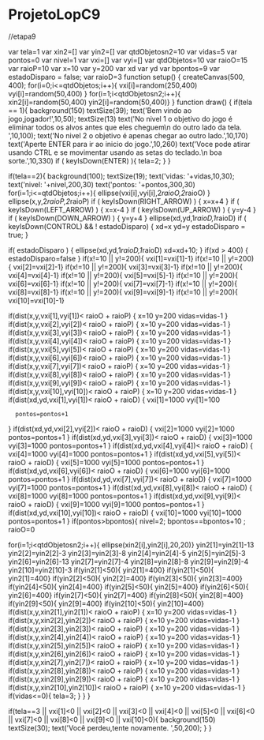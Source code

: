 # ProjetoLopC9
//etapa9


var tela=1
var xin2=[]
var yin2=[]
var qtdObjetosn2=10
var vidas=5
var pontos=0
var nivel=1
var vxi=[]
var vyi=[]
var qtdObjetos=10
var raioO=15
var raioP=10
var x=10
var y=200
var xd
var yd
var bpontos=9
var estadoDisparo = false;
var raioD=3
function setup() {
  createCanvas(500, 400);
  for(i=0;i<=qtdObjetos;i++){
  vxi[i]=random(250,400)
  vyi[i]=random(50,400) 
}
   for(i=1;i<qtdObjetosn2;i++){
     xin2[i]=random(50,400)
  yin2[i]=random(50,400)}
}
  function draw() {
 if(tela == 1){
    background(150)
   textSize(39);
text('Bem vindo ao jogo,jogador!',10,50);
  textSize(13)
  text('No nivel 1 o objetivo do jogo é eliminar todos os alvos antes que eles cheguem\n do outro lado da tela. ',10,100);
  text('No nivel 2 o objetivo é apenas chegar ao outro lado.',10,170)
  text('Aperte ENTER para ir ao inicio do jogo.',10,260)
   text('Voce pode atirar usando CTRL e se movimentar usando as setas do teclado.\n boa sorte.',10,330)
  if ( keyIsDown(ENTER) ){
    tela=2;
  }
}


if(tela==2){
  background(100);
   textSize(19);
  text('vidas: '+vidas,10,30);
  text('nivel: '+nivel,200,30)
  text('pontos:  '+pontos,300,30)
  for(i=1;i<=qtdObjetos;i++){
  ellipse(vxi[i],vyi[i],2*raioO,2*raioO)
  }
  ellipse(x,y,2*raioP,2*raioP)
   if ( keyIsDown(RIGHT_ARROW) )
  {
    x=x+4
  }
   if ( keyIsDown(LEFT_ARROW) )
  {
    x=x-4
  }
  if ( keyIsDown(UP_ARROW) )
  {
    y=y-4
  }
    if ( keyIsDown(DOWN_ARROW) )
  {
    y=y+4
  }
    ellipse(xd,yd,1*raioD,1*raioD)
  if ( keyIsDown(CONTROL) && ! estadoDisparo)
  {
    xd=x
    yd=y
    estadoDisparo = true;
  }

if( estadoDisparo ) {
  ellipse(xd,yd,1*raioD,1*raioD)
  xd=xd+10;
}
  if(xd > 400)
  {
    estadoDisparo=false
  }
  if(x!=10 || y!=200){
  vxi[1]=vxi[1]-1}
   if(x!=10 || y!=200){
  vxi[2]=vxi[2]-1}
   if(x!=10 || y!=200){
  vxi[3]=vxi[3]-1}
   if(x!=10 || y!=200){
  vxi[4]=vxi[4]-1}
   if(x!=10 || y!=200){
  vxi[5]=vxi[5]-1}
   if(x!=10 || y!=200){
  vxi[6]=vxi[6]-1}
   if(x!=10 || y!=200){
  vxi[7]=vxi[7]-1}
   if(x!=10 || y!=200){
  vxi[8]=vxi[8]-1}
   if(x!=10 || y!=200){
  vxi[9]=vxi[9]-1}
   if(x!=10 || y!=200){
  vxi[10]=vxi[10]-1}
 
  if(dist(x,y,vxi[1],vyi[1])< raioO + raioP)
  {
    x=10
    y=200
      vidas=vidas-1
  }
  if(dist(x,y,vxi[2],vyi[2])< raioO + raioP)
  {
    x=10
    y=200
      vidas=vidas-1
  }
   if(dist(x,y,vxi[3],vyi[3])< raioO + raioP)
  {
    x=10
    y=200
    vidas=vidas-1
  }
    if(dist(x,y,vxi[4],vyi[4])< raioO + raioP)
  {
    x=10
    y=200
      vidas=vidas-1
  }
     if(dist(x,y,vxi[5],vyi[5])< raioO + raioP)
  {
    x=10
    y=200
      vidas=vidas-1
  }
       if(dist(x,y,vxi[6],vyi[6])< raioO + raioP)
  {
    x=10
    y=200
      vidas=vidas-1
  }
       if(dist(x,y,vxi[7],vyi[7])< raioO + raioP)
  {
    x=10
    y=200
      vidas=vidas-1
  }
       if(dist(x,y,vxi[8],vyi[8])< raioO + raioP)
  {
    x=10
    y=200
      vidas=vidas-1
  }
      if(dist(x,y,vxi[9],vyi[9])< raioO + raioP)
  {
    x=10
    y=200
      vidas=vidas-1
  }
     if(dist(x,y,vxi[10],vyi[10])< raioO + raioP)
  {
    x=10
    y=200
      vidas=vidas-1
  }
    if(dist(xd,yd,vxi[1],vyi[1])< raioO + raioD)
  {
    vxi[1]=1000
       vyi[1]=100

      pontos=pontos+1
  }
  if(dist(xd,yd,vxi[2],vyi[2])< raioO + raioD)
  {
   vxi[2]=1000
       vyi[2]=1000
      pontos=pontos+1
  }
   if(dist(xd,yd,vxi[3],vyi[3])< raioO + raioD)
  {
   vxi[3]=1000
       vyi[3]=1000
      pontos=pontos+1
  }
    if(dist(xd,yd,vxi[4],vyi[4])< raioO + raioD)
  {
    vxi[4]=1000
       vyi[4]=1000
      pontos=pontos+1
  }
     if(dist(xd,yd,vxi[5],vyi[5])< raioO + raioD)
  {
   vxi[5]=1000
       vyi[5]=1000
      pontos=pontos+1
  }
       if(dist(xd,yd,vxi[6],vyi[6])< raioO + raioD)
  {
   vxi[6]=1000
       vyi[6]=1000
      pontos=pontos+1
  }
       if(dist(xd,yd,vxi[7],vyi[7])< raioO + raioD)
  {
   vxi[7]=1000
       vyi[7]=1000
      pontos=pontos+1
  }
       if(dist(xd,yd,vxi[8],vyi[8])< raioO + raioD)
  {
    vxi[8]=1000
       vyi[8]=1000
      pontos=pontos+1
  }
      if(dist(xd,yd,vxi[9],vyi[9])< raioO + raioD)
  {
  vxi[9]=1000
       vyi[9]=1000
      pontos=pontos+1
  }
     if(dist(xd,yd,vxi[10],vyi[10])< raioO + raioD)
  {
       vxi[10]=1000
       vyi[10]=1000
      pontos=pontos+1
  }
 if(pontos>bpontos){
    nivel=2;
    bpontos==bpontos+10 ;
   raioO=0
   
   for(i=1;i<qtdObjetosn2;i++){
     ellipse(xin2[i],yin2[i],20,20)}
   yin2[1]=yin2[1]-13
    yin2[2]=yin2[2]-3
     yin2[3]=yin2[3]-8
      yin2[4]=yin2[4]-5
       yin2[5]=yin2[5]-3
        yin2[6]=yin2[6]-13
         yin2[7]=yin2[7]-4
          yin2[8]=yin2[8]-8
           yin2[9]=yin2[9]-4
            yin2[10]=yin2[10]-3
   if(yin2[1]<50){
     yin2[1]=400}
     if(yin2[1]<50){
     yin2[1]=400}
     if(yin2[2]<50){
     yin2[2]=400}
     if(yin2[3]<50){
     yin2[3]=400}
     if(yin2[4]<50){
     yin2[4]=400}
     if(yin2[5]<50){
     yin2[5]=400}
     if(yin2[6]<50){
     yin2[6]=400}
     if(yin2[7]<50){
     yin2[7]=400}
     if(yin2[8]<50){
     yin2[8]=400}
     if(yin2[9]<50){
     yin2[9]=400}
     if(yin2[10]<50){
     yin2[10]=400}
     if(dist(x,y,xin2[1],yin2[1])< raioO + raioP)
  {
    x=10
    y=200
      vidas=vidas-1
  }
  if(dist(x,y,xin2[2],yin2[2])< raioO + raioP)
  {
    x=10
    y=200
      vidas=vidas-1
  }
  if(dist(x,y,xin2[3],yin2[3])< raioO + raioP)
  {
    x=10
    y=200
      vidas=vidas-1
  }
  if(dist(x,y,xin2[4],yin2[4])< raioO + raioP)
  {
    x=10
    y=200
      vidas=vidas-1
  }
  if(dist(x,y,xin2[5],yin2[5])< raioO + raioP)
  {
    x=10
    y=200
      vidas=vidas-1
  }
  if(dist(x,y,xin2[6],yin2[6])< raioO + raioP)
  {
    x=10
    y=200
      vidas=vidas-1
  }
  if(dist(x,y,xin2[7],yin2[7])< raioO + raioP)
  {
    x=10
    y=200
      vidas=vidas-1
  }
  if(dist(x,y,xin2[8],yin2[8])< raioO + raioP)
  {
    x=10
    y=200
      vidas=vidas-1
  }
  if(dist(x,y,xin2[9],yin2[9])< raioO + raioP)
  {
    x=10
    y=200
      vidas=vidas-1
  }
  if(dist(x,y,xin2[10],yin2[10])< raioO + raioP)
  {
    x=10
    y=200
      vidas=vidas-1
  }
   if(vidas<=0){
     tela=3;
}
 }
  }
 
if(tela==3 || vxi[1]<0 || vxi[2]<0 || vxi[3]<0 || vxi[4]<0 || vxi[5]<0 || vxi[6]<0 || vxi[7]<0 || vxi[8]<0 || vxi[9]<0 || vxi[10]<0){
      background(150)
  textSize(30);
  text('Você perdeu,tente novamente. ',50,200);
  }
  }







